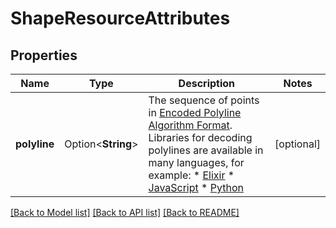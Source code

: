 # ShapeResourceAttributes

## Properties

Name | Type | Description | Notes
------------ | ------------- | ------------- | -------------
**polyline** | Option<**String**> | The sequence of points in [Encoded Polyline Algorithm Format](https://developers.google.com/maps/documentation/utilities/polylinealgorithm). Libraries for decoding polylines are available in many languages, for example:  * [Elixir](https://hex.pm/packages/polyline) * [JavaScript](https://www.npmjs.com/package/polyline) * [Python](https://pypi.org/project/polyline/)  | [optional]

[[Back to Model list]](../README.md#documentation-for-models) [[Back to API list]](../README.md#documentation-for-api-endpoints) [[Back to README]](../README.md)


